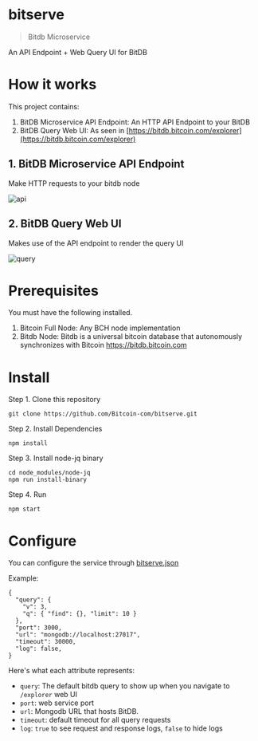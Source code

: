 # bitserve

> Bitdb Microservice

An API Endpoint + Web Query UI for BitDB


# How it works

This project contains:

1. BitDB Microservice API Endpoint: An HTTP API Endpoint to your BitDB
2. BitDB Query Web UI: As seen in [https://bitdb.bitcoin.com/explorer](https://bitdb.bitcoin.com/explorer)

## 1. BitDB Microservice API Endpoint

Make HTTP requests to your bitdb node

![api](public/api.png)

## 2. BitDB Query Web UI

Makes use of the API endpoint to render the query UI

![query](public/bitserve.png)


# Prerequisites

You must have the following installed.

1. Bitcoin Full Node: Any BCH node implementation
2. Bitdb Node: Bitdb is a universal bitcoin database that autonomously synchronizes with Bitcoin https://bitdb.bitcoin.com


# Install

Step 1. Clone this repository

```
git clone https://github.com/Bitcoin-com/bitserve.git
```

Step 2. Install Dependencies

```
npm install
```

Step 3. Install node-jq binary

```
cd node_modules/node-jq
npm run install-binary
```

Step 4. Run

```
npm start
```

# Configure

You can configure the service through [bitserve.json](bitserve.json)


Example:

```
{
  "query": {
    "v": 3,
    "q": { "find": {}, "limit": 10 }
  },
  "port": 3000,
  "url": "mongodb://localhost:27017",
  "timeout": 30000,
  "log": false,
}
```

Here's what each attribute represents:

- `query`: The default bitdb query to show up when you navigate to `/explorer` web UI
- `port`: web service port
- `url`: Mongodb URL that hosts BitDB.
- `timeout`: default timeout for all query requests
- `log`: `true` to see request and response logs, `false` to hide logs